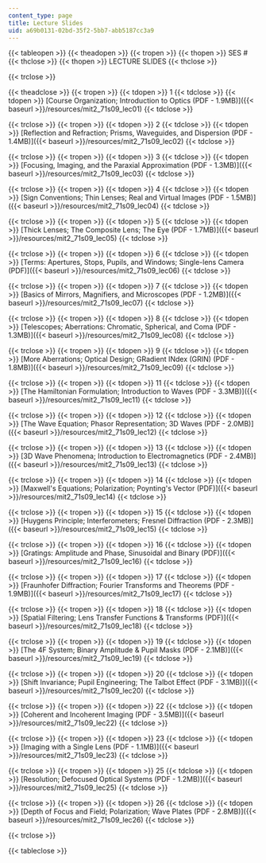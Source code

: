 ```yaml
---
content_type: page
title: Lecture Slides
uid: a69b0131-02bd-35f2-5bb7-abb5187cc3a9
---
```


{{< tableopen >}}
{{< theadopen >}}
{{< tropen >}}
{{< thopen >}}
SES #
{{< thclose >}}
{{< thopen >}}
LECTURE SLIDES
{{< thclose >}}

{{< trclose >}}

{{< theadclose >}}
{{< tropen >}}
{{< tdopen >}}
1
{{< tdclose >}}
{{< tdopen >}}
[Course Organization; Introduction to Optics (PDF - 1.9MB)]({{< baseurl >}}/resources/mit2_71s09_lec01)
{{< tdclose >}}

{{< trclose >}}
{{< tropen >}}
{{< tdopen >}}
2
{{< tdclose >}}
{{< tdopen >}}
[Reflection and Refraction; Prisms, Waveguides, and Dispersion (PDF - 1.4MB)]({{< baseurl >}}/resources/mit2_71s09_lec02)
{{< tdclose >}}

{{< trclose >}}
{{< tropen >}}
{{< tdopen >}}
3
{{< tdclose >}}
{{< tdopen >}}
[Focusing, Imaging, and the Paraxial Approximation (PDF - 1.3MB)]({{< baseurl >}}/resources/mit2_71s09_lec03)
{{< tdclose >}}

{{< trclose >}}
{{< tropen >}}
{{< tdopen >}}
4
{{< tdclose >}}
{{< tdopen >}}
[Sign Conventions; Thin Lenses; Real and Virtual Images (PDF - 1.5MB)]({{< baseurl >}}/resources/mit2_71s09_lec04)
{{< tdclose >}}

{{< trclose >}}
{{< tropen >}}
{{< tdopen >}}
5
{{< tdclose >}}
{{< tdopen >}}
[Thick Lenses; The Composite Lens; The Eye (PDF - 1.7MB)]({{< baseurl >}}/resources/mit2_71s09_lec05)
{{< tdclose >}}

{{< trclose >}}
{{< tropen >}}
{{< tdopen >}}
6
{{< tdclose >}}
{{< tdopen >}}
[Terms: Apertures, Stops, Pupils, and Windows; Single-lens Camera (PDF)]({{< baseurl >}}/resources/mit2_71s09_lec06)
{{< tdclose >}}

{{< trclose >}}
{{< tropen >}}
{{< tdopen >}}
7
{{< tdclose >}}
{{< tdopen >}}
[Basics of Mirrors, Magnifiers, and Microscopes (PDF - 1.2MB)]({{< baseurl >}}/resources/mit2_71s09_lec07)
{{< tdclose >}}

{{< trclose >}}
{{< tropen >}}
{{< tdopen >}}
8
{{< tdclose >}}
{{< tdopen >}}
[Telescopes; Aberrations: Chromatic, Spherical, and Coma (PDF - 1.3MB)]({{< baseurl >}}/resources/mit2_71s09_lec08)
{{< tdclose >}}

{{< trclose >}}
{{< tropen >}}
{{< tdopen >}}
9
{{< tdclose >}}
{{< tdopen >}}
[More Aberrations; Optical Design; GRadient INdex (GRIN) (PDF - 1.8MB)]({{< baseurl >}}/resources/mit2_71s09_lec09)
{{< tdclose >}}

{{< trclose >}}
{{< tropen >}}
{{< tdopen >}}
11
{{< tdclose >}}
{{< tdopen >}}
[The Hamiltonian Formulation; Introduction to Waves (PDF - 3.3MB)]({{< baseurl >}}/resources/mit2_71s09_lec11)
{{< tdclose >}}

{{< trclose >}}
{{< tropen >}}
{{< tdopen >}}
12
{{< tdclose >}}
{{< tdopen >}}
[The Wave Equation; Phasor Representation; 3D Waves (PDF - 2.0MB)]({{< baseurl >}}/resources/mit2_71s09_lec12)
{{< tdclose >}}

{{< trclose >}}
{{< tropen >}}
{{< tdopen >}}
13
{{< tdclose >}}
{{< tdopen >}}
[3D Wave Phenomena; Introduction to Electromagnetics (PDF - 2.4MB)]({{< baseurl >}}/resources/mit2_71s09_lec13)
{{< tdclose >}}

{{< trclose >}}
{{< tropen >}}
{{< tdopen >}}
14
{{< tdclose >}}
{{< tdopen >}}
[Maxwell's Equations; Polarization; Poynting's Vector (PDF)]({{< baseurl >}}/resources/mit2_71s09_lec14)
{{< tdclose >}}

{{< trclose >}}
{{< tropen >}}
{{< tdopen >}}
15
{{< tdclose >}}
{{< tdopen >}}
[Huygens Principle; Interferometers; Fresnel Diffraction (PDF - 2.3MB)]({{< baseurl >}}/resources/mit2_71s09_lec15)
{{< tdclose >}}

{{< trclose >}}
{{< tropen >}}
{{< tdopen >}}
16
{{< tdclose >}}
{{< tdopen >}}
[Gratings: Amplitude and Phase, Sinusoidal and Binary (PDF)]({{< baseurl >}}/resources/mit2_71s09_lec16)
{{< tdclose >}}

{{< trclose >}}
{{< tropen >}}
{{< tdopen >}}
17
{{< tdclose >}}
{{< tdopen >}}
[Fraunhofer Diffraction; Fourier Transforms and Theorems (PDF - 1.9MB)]({{< baseurl >}}/resources/mit2_71s09_lec17)
{{< tdclose >}}

{{< trclose >}}
{{< tropen >}}
{{< tdopen >}}
18
{{< tdclose >}}
{{< tdopen >}}
[Spatial Filtering; Lens Transfer Functions & Transforms (PDF)]({{< baseurl >}}/resources/mit2_71s09_lec18)
{{< tdclose >}}

{{< trclose >}}
{{< tropen >}}
{{< tdopen >}}
19
{{< tdclose >}}
{{< tdopen >}}
[The 4F System; Binary Amplitude & Pupil Masks (PDF - 2.1MB)]({{< baseurl >}}/resources/mit2_71s09_lec19)
{{< tdclose >}}

{{< trclose >}}
{{< tropen >}}
{{< tdopen >}}
20
{{< tdclose >}}
{{< tdopen >}}
[Shift Invariance; Pupil Engineering; The Talbot Effect (PDF - 3.1MB)]({{< baseurl >}}/resources/mit2_71s09_lec20)
{{< tdclose >}}

{{< trclose >}}
{{< tropen >}}
{{< tdopen >}}
22
{{< tdclose >}}
{{< tdopen >}}
[Coherent and Incoherent Imaging (PDF - 3.5MB)]({{< baseurl >}}/resources/mit2_71s09_lec22)
{{< tdclose >}}

{{< trclose >}}
{{< tropen >}}
{{< tdopen >}}
23
{{< tdclose >}}
{{< tdopen >}}
[Imaging with a Single Lens (PDF - 1.1MB)]({{< baseurl >}}/resources/mit2_71s09_lec23)
{{< tdclose >}}

{{< trclose >}}
{{< tropen >}}
{{< tdopen >}}
25
{{< tdclose >}}
{{< tdopen >}}
[Resolution; Defocused Optical Systems (PDF - 1.2MB)]({{< baseurl >}}/resources/mit2_71s09_lec25)
{{< tdclose >}}

{{< trclose >}}
{{< tropen >}}
{{< tdopen >}}
26
{{< tdclose >}}
{{< tdopen >}}
[Depth of Focus and Field; Polarization; Wave Plates (PDF - 2.8MB)]({{< baseurl >}}/resources/mit2_71s09_lec26)
{{< tdclose >}}

{{< trclose >}}

{{< tableclose >}}